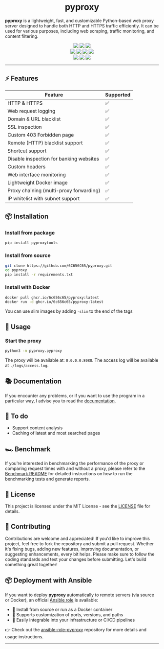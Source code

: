 <div align="center">
  <h1>pyproxy</h1>
</div>


**pyproxy** is a lightweight, fast, and customizable Python-based web proxy server designed to handle both HTTP and HTTPS traffic efficiently. It can be used for various purposes, including web scraping, traffic monitoring, and content filtering.

<p align="center">
  <img src="https://img.shields.io/github/license/6C656C65/pyproxy?style=for-the-badge">
  <img src="https://img.shields.io/github/issues/6C656C65/pyproxy?style=for-the-badge">
  <img src="https://img.shields.io/github/issues-closed/6C656C65/pyproxy?style=for-the-badge">
  <br>
  <img src="https://img.shields.io/github/forks/6C656C65/pyproxy?style=for-the-badge">
  <img src="https://img.shields.io/github/stars/6C656C65/pyproxy?style=for-the-badge">
  <img src="https://img.shields.io/github/commit-activity/w/6C656C65/pyproxy?style=for-the-badge">
  <img src="https://img.shields.io/github/contributors/6C656C65/pyproxy?style=for-the-badge">
  <br>
  <img src="https://img.shields.io/github/actions/workflow/status/6C656C65/pyproxy/code-scan.yml?label=Scan&style=for-the-badge">
  <img src="https://img.shields.io/github/actions/workflow/status/6C656C65/pyproxy/unittest.yml?label=Tests&style=for-the-badge">
  <img src="https://img.shields.io/github/actions/workflow/status/6C656C65/pyproxy/docker-images.yml?label=Delivery&style=for-the-badge">
</p>

---

## ⚡ **Features**

| Feature                                      | Supported |
|----------------------------------------------|-----------|
| HTTP & HTTPS                                 | ✅        |
| Web request logging                          | ✅        |
| Domain & URL blacklist                       | ✅        |
| SSL inspection                               | ✅        |
| Custom 403 Forbidden page                    | ✅        |
| Remote (HTTP) blacklist support              | ✅        |
| Shortcut support                             | ✅        |
| Disable inspection for banking websites      | ✅        |
| Custom headers                               | ✅        |
| Web interface monitoring                     | ✅        |
| Lightweight Docker image                     | ✅        |
| Proxy chaining (multi-proxy forwarding)      | ✅        |
| IP whitelist with subnet support             | ✅        |

## 📦 **Installation**

### Install from package
```bash
pip install pyproxytools
```

### Install from source
```bash
git clone https://github.com/6C656C65/pyproxy.git
cd pyproxy
pip install -r requirements.txt
```

### Install with Docker
```bash
docker pull ghcr.io/6c656c65/pyproxy:latest
docker run -d ghcr.io/6c656c65/pyproxy:latest
```
You can use slim images by adding `-slim` to the end of the tags

## 🚀 **Usage**

### Start the proxy
```bash
python3 -m pyproxy.pyproxy
```
The proxy will be available at: `0.0.0.0:8080`.
The access log will be available at `./logs/access.log`.

## 📚 **Documentation**
If you encounter any problems, or if you want to use the program in a particular way, I advise you to read the [documentation](https://github.com/6C656C65/pyproxy/wiki).

## 🔧 **To do**

- Support content analysis
- Caching of latest and most searched pages

## 🏎️ **Benchmark**

If you're interested in benchmarking the performance of the proxy or comparing request times with and without a proxy, please refer to the [Benchmark README](benchmark/README.md) for detailed instructions on how to run the benchmarking tests and generate reports.

## 📄 **License**

This project is licensed under the MIT License - see the [LICENSE](LICENSE) file for details.

## 🤝 **Contributing**

Contributions are welcome and appreciated! If you'd like to improve this project, feel free to fork the repository and submit a pull request. Whether it's fixing bugs, adding new features, improving documentation, or suggesting enhancements, every bit helps. Please make sure to follow the coding standards and test your changes before submitting. Let's build something great together!

## 📦 Deployment with Ansible

If you want to deploy **pyproxy** automatically to remote servers (via source or Docker), an official [Ansible role](https://github.com/6C656C65/pyproxy_ansible) is available:

* 🔧 Install from source or run as a Docker container
* 📁 Supports customization of ports, versions, and paths
* 🚀 Easily integrable into your infrastructure or CI/CD pipelines

👉 Check out the [ansible-role-pyproxy](https://github.com/6C656C65/pyproxy_ansible) repository for more details and usage instructions.

---